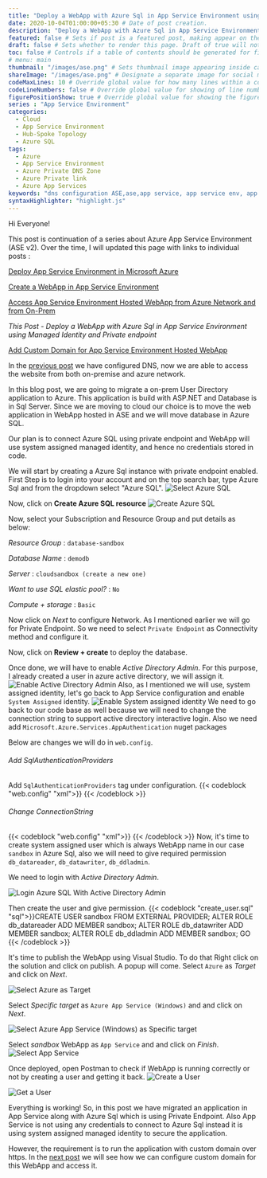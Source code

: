 ```yaml
---
title: "Deploy a WebApp with Azure Sql in App Service Environment using Managed Identity and Private endpoint" # Title of the blog post.
date: 2020-10-04T01:00:00+05:30 # Date of post creation.
description: "Deploy a WebApp with Azure Sql in App Service Environment using Managed Identity and Private endpoint" # Description used for search engine.
featured: false # Sets if post is a featured post, making appear on the home page side bar.
draft: false # Sets whether to render this page. Draft of true will not be rendered.
toc: false # Controls if a table of contents should be generated for first-level links automatically.
# menu: main
thumbnail: "/images/ase.png" # Sets thumbnail image appearing inside card on homepage.
shareImage: "/images/ase.png" # Designate a separate image for social media sharing.
codeMaxLines: 10 # Override global value for how many lines within a code block before auto-collapsing.
codeLineNumbers: false # Override global value for showing of line numbers within code block.
figurePositionShow: true # Override global value for showing the figure label.
series : "App Service Environment"
categories:
  - Cloud
  - App Service Environment
  - Hub-Spoke Topology
  - Azure SQL
tags:
  - Azure
  - App Service Environment
  - Azure Private DNS Zone
  - Azure Private link
  - Azure App Services
keywords: "dns configuration ASE,ase,app service, app service env, app service env v2,app service environment,app service environment v2,deploy application in app service environment,app service environment and private link, ase in hub spoke,hub spoke,hub spoke network,hub spoke network topology,azure hub spoke,azure hub spoke network,azure hub spoke network topology,app service environment and private endpoint,azure sql, azure sql and private endpoint,azure private dns zone, resolve azure internal DNS from your on prem,hub spoke dns forwarder,dns forwarder in hub spoke,dns forwarder in hub spoke network topology,dns forwarder"
syntaxHighlighter: "highlight.js"
---
```


Hi Everyone!

This post is continuation of a series about Azure App Service Environment (ASE v2). Over the time, I will updated this page with links to individual posts :  

[Deploy App Service Environment in Microsoft Azure](/post/deploy-app-service-environment-v2-in-microsoft-azure)

[Create a WebApp in App Service Environment](/post/create-a-webapp-in-app-service-environment)

[Access App Service Environment Hosted WebApp from Azure Network and from On-Prem](/post/access-app-service-environment-hosted-webapp-from-azure-network-and-from-on-prem)

_This Post - Deploy a WebApp with Azure Sql in App Service Environment using Managed Identity and Private endpoint_

[Add Custom Domain for App Service Environment Hosted WebApp](/post/add-custom-domain-for-app-service-environment-hosted-webapp)

In the [previous post](/post/access-app-service-environment-hosted-webapp-from-azure-network-and-from-on-prem) we have configured DNS, now we are able to access the website from both on-premise and azure network. 

In this blog post, we are going to migrate a on-prem User Directory application to Azure. This application is build with ASP.NET and Database is in Sql Server. Since we are moving to cloud our choice is to move the web application in WebApp hosted in ASE and we will move database in Azure SQL.

Our plan is to connect Azure SQL using private endpoint and WebApp will use system assigned managed identity, and hence no credentials stored in code. 

We will start by creating a Azure Sql instance with private endpoint enabled. First Step is to login into your account and on the top search bar, type Azure Sql and from the dropdown select "Azure SQL".
![Select Azure SQL](/images/ase/Select_Asql.jpg)

Now, click on __Create Azure SQL resource__
![Create Azure SQL](/images/ase/Create_ASQL.jpg)

Now, select your Subscription and Resource Group and put details as below: 

_Resource Group_ : `database-sandbox`

_Database Name_ : `demodb`

_Server_ : `cloudsandbox (create a new one)`

_Want to use SQL elastic pool?_ : `No`

_Compute + storage_ : `Basic`

Now click on _Next_ to configure Network. As I mentioned earlier we will go for Private Endpoint. So we need to select `Private Endpoint` as Connectivity method and configure it.

Now, click on __Review + create__ to deploy the database. 

Once done, we will have to enable _Active Directory Admin_. For this purpose, I already created a user in azure active directory, we will assign it.
![Enable Active Directory Admin](/images/ase/aad_user.jpg) 
Also, as I mentioned we will use, system assigned identity, let's go back to App Service configuration and enable `System Assigned` identity.
![Enable System assigned identity](/images/ase/enable_sys_identity.jpg)
We need to go back to our code base as well because we will need to change the connection string to support active directory interactive login. Also we need add `Microsoft.Azure.Services.AppAuthentication` nuget packages

Below are changes we will do in `web.config`.

###### Add SqlAuthenticationProviders

Add `SqlAuthenticationProviders` tag under configuration.
{{< codeblock "web.config" "xml">}}<SqlAuthenticationProviders>
    <providers>
      <add name="Active Directory Interactive" type="Microsoft.Azure.Services.AppAuthentication.SqlAppAuthenticationProvider, Microsoft.Azure.Services.AppAuthentication" />
    </providers>
  </SqlAuthenticationProviders>
{{< /codeblock >}}

###### Change ConnectionString
{{< codeblock "web.config" "xml">}}<add name="MyDbConnection" connectionString= "server=tcp:cloudsandbox.database.windows.net;database=demodb;UID=AnyString;Authentication=Active Directory Interactive" providerName="System.Data.SqlClient"/>
{{< /codeblock >}}
Now, it's time to create system assigned user which is always WebApp name in our case `sandbox` in Azure Sql, also we will need to give required permission `db_datareader`, `db_datawriter`, `db_ddladmin`.

We need to login with _Active Directory Admin_.

![Login Azure SQL With Active Directory Admin](/images/ase/login_ada.jpg)

Then create the user and give permission.
{{< codeblock "create_user.sql" "sql">}}CREATE USER sandbox FROM EXTERNAL PROVIDER;
ALTER ROLE db_datareader ADD MEMBER sandbox;
ALTER ROLE db_datawriter ADD MEMBER sandbox;
ALTER ROLE db_ddladmin ADD MEMBER sandbox;
GO
{{< /codeblock >}}

It's time to publish the WebApp using Visual Studio. To do that Right click on the solution and click on publish. A popup will come. Select `Azure` as _Target_ and click on _Next_.

![Select Azure as Target](/images/ase/select_azure.jpg)

Select _Specific target_ as `Azure App Service (Windows)` and and click on _Next_.

![Select Azure App Service (Windows) as Specific target](/images/ase/select_asp.jpg)

Select _sandbox_ WebApp as `App Service` and and click on _Finish_.
![Select App Service](/images/ase/select_appservice.jpg)

Once deployed, open Postman to check if WebApp is running correctly or not by creating a user and getting it back.
![Create a User](/images/ase/user_post.jpg)

![Get a User](/images/ase/user_get.jpg)

Everything is working! So, in this post we have migrated an application in App Service along with Azure Sql which is using Private Endpoint. Also App Service is not using any credentials to connect to Azure Sql instead it is using system assigned managed identity to secure the application. 

However, the requirement is to run the application with custom domain over https. In the [next post](/post/add-custom-domain-for-app-service-environment-hosted-webapp) we will see how we can configure custom domain for this WebApp and access it.

